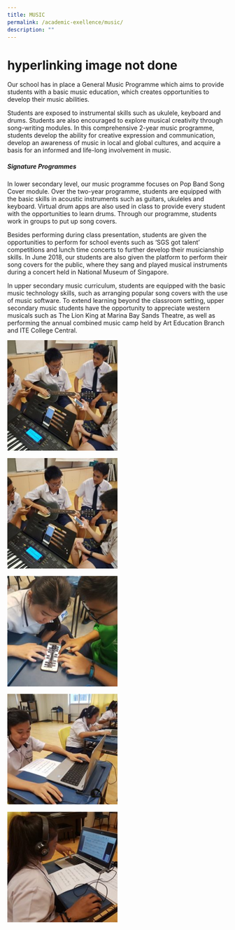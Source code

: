 ```yaml
---
title: MUSIC
permalink: /academic-exellence/music/
description: ""
---
```

# hyperlinking image not done
Our school has in place a General Music Programme which aims to provide students with a basic music education, which creates opportunities to develop their music abilities.

Students are exposed to instrumental skills such as ukulele, keyboard and drums. Students are also encouraged to explore musical creativity through song-writing modules. In this comprehensive 2-year music programme, students develop the ability for creative expression and communication, develop an awareness of music in local and global cultures, and acquire a basis for an informed and life-long involvement in music.

##### **Signature Programmes**

In lower secondary level, our music programme focuses on Pop Band Song Cover module. Over the two-year programme, students are equipped with the basic skills in acoustic instruments such as guitars, ukuleles and keyboard. Virtual drum apps are also used in class to provide every student with the opportunities to learn drums. Through our programme, students work in groups to put up song covers.

Besides performing during class presentation, students are given the opportunities to perform for school events such as ‘SGS got talent’ competitions and lunch time concerts to further develop their musicianship skills. In June 2018, our students are also given the platform to perform their song covers for the public, where they sang and played musical instruments during a concert held in National Museum of Singapore.

In upper secondary music curriculum, students are equipped with the basic music technology skills, such as arranging popular song covers with the use of music software. To extend learning beyond the classroom setting, upper secondary music students have the opportunity to appreciate western musicals such as The Lion King at Marina Bay Sands Theatre, as well as performing the annual combined music camp held by Art Education Branch and ITE College Central.

<a href="/images/2E4-Stephanie-Zhong-Hongkun-250x250.jpg" > <img src="/images/2E4-Stephanie-Zhong-Hongkun-250x250.jpg" 
     style="width:50%"></a>

<img src="/images/2E4-Stephanie-Zhong-Hongkun-250x250.jpg" 
     style="width:50%">

<img src="/images/2T-Stephanie-Zhong-Hongkun-250x250.jpg" 
     style="width:50%">

<img src="/images/4NT-Stephanie-Zhong-Hongkun-250x250.jpg" 
     style="width:50%">
		 
<img src="/images/Gayathri-Stephanie-Zhong-Hongkun-250x250.jpg" 
     style="width:50%">